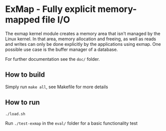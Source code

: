 # ExMap - Fully explicit memory-mapped file I/O
The exmap kernel module creates a memory area that isn't managed by the Linux kernel.
In that area, memory allocation and freeing, as well as reads and writes can only be done explicitly by the applications using exmap.
One possible use case is the buffer manager of a database.

For further documentation see the `doc/` folder.

## How to build
Simply run `make all`, see Makefile for more details

## How to run
```
./load.sh
```

Run `./test-exmap` in the `eval/` folder for a basic functionality test
